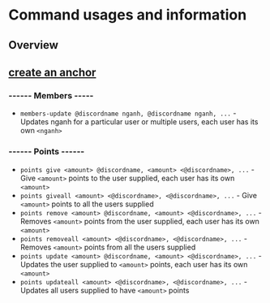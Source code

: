 # Command usages and information

## Overview

## [create an anchor](#overview)

### ------ Members -----

- `members-update @discordname nganh, @discordname nganh, ...` - Updates nganh for a particular user or multiple users, each user has its own `<nganh>`

### ------ Points ------

- `points give <amount> @discordname, <amount> <@discordname>, ...` - Give `<amount>` points to the user supplied, each user has its own `<amount>`
- `points giveall <amount> <@discordname>, <@discordname>, ...` - Give `<amount>` points to all the users supplied
- `points remove <amount> @discordname, <amount> <@discordname>, ...` - Removes `<amount>` points from the user supplied, each user has its own `<amount>`
- `points removeall <amount> <@discordname>, <@discordname>, ...` - Removes `<amount>` points from all the users supplied
- `points update <amount> @discordname, <amount> <@discordname>, ...` - Updates the user supplied to `<amount>` points, each user has its own `<amount>`
- `points updateall <amount> <@discordname>, <@discordname>, ...` - Updates all users supplied to have `<amount>` points
